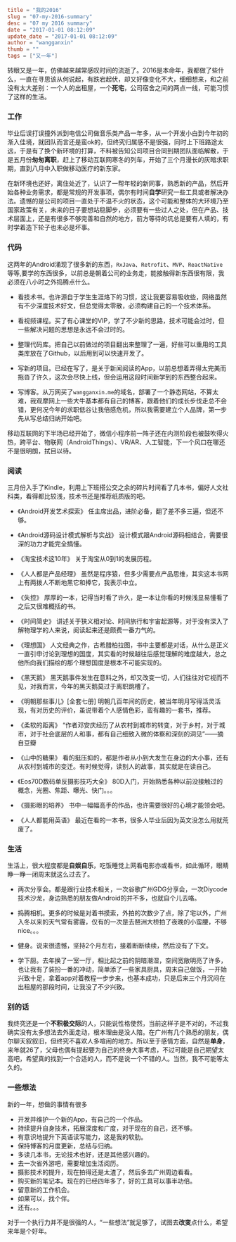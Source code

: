 ```toml
title = "我的2016"
slug = "07-my-2016-summary"
desc = "07 my 2016 summary"
date = "2017-01-01 08:12:09"
update_date = "2017-01-01 08:12:09"
author = "wangganxin"
thumb = ""
tags = ["又一年"]
```

转眼又是一年，仿佛越来越常感叹时间的流逝了。2016是本命年，我都做了些什么，一直在寻思该从何说起，有跌宕起伏，却又好像变化不大，细细想来，和之前没有太大差别：一个人的出租屋，一个**死宅**，公司宿舍之间的两点一线，可能习惯了这样的生活。

### 工作

毕业后误打误撞外派到电信公司做音乐类产品一年多，从一个开发小白到今年初的渐入佳境，就团队而言还是蛮ok的，但终究归属感不是很强，同时上下班路途太远，于是有了换个新环境的打算，不料被告知公司项目合同到期团队面临解散，于是五月份**匆匆离职**，赶上了移动互联网寒冬的列车，开始了三个月漫长的灰暗求职期，直到八月中入职做移动医疗的新东家。

在新环境也还好，离住处近了，认识了一帮年轻的新同事，熟悉新的产品，然后开始各种业务需求，都是常规的开发事项，偶尔有时间**自学**研究一些工具或者解决办法。遗憾的是公司的项目一直处于不温不火的状态，这个可能和整体的大环境乃至国家政策有关，未来的日子要想站稳脚步，必须要有一些过人之处，但在产品、技术层面上，还是有很多不够完善和自然的地方，前方等待的坑总是要有人填的，有时学着造下轮子也未必是坏事。

<!--more-->

### 代码

这两年的Android涌现了很多新的东西，`RxJava`、`Retrofit`、`MVP`、`ReactNative`等等,要学的东西很多，以前总是朝着公司的业务走，能接触得新东西很有限，我必须在八小时之外捣腾点什么。

- 看技术书。也许源自于学生生涯烙下的习惯，这让我更容易吸收些，网络虽然有不少深度技术好文，但总觉得太零散，必须构建自己的一个技术体系。

- 看视频课程。买了有心课堂的VIP，学了不少新的思路，技术可能会过时，但一些解决问题的思想是永远不会过时的。

- 整理代码库。把自己以前做过的项目翻出来整理了一遍，好些可以重用的工具类库放在了Github，以后用到可以快速开发了。

- 写新的项目。已经在写了，是关于新闻阅读的App，以前总想着弄得太完美而拖沓了许久，这次会尽快上线，但会运用这段时间新学到的东西整合起来。

- 写博客。从万网买了`wangganxin.me`的域名，部署了一个静态网站，不算太难，我观摩网上一些大牛基本都有自己的博客，跟着他们的成长步伐走总不会错，更何况今年的求职低谷让我倍感危机，所以我需要建立个人品牌，第一步先从写总结归纳开始吧。


移动互联网的下半场已经开始了，微信小程序前一阵子还在内测阶段也被鼓吹得火热，跨平台、物联网（AndroidThings）、VR/AR、人工智能，下一个风口在哪还不是很明朗，拭目以待。


### 阅读

三月份入手了Kindle，利用上下班搭公交之余的碎片时间看了几本书，偏好人文社科类，看得都比较浅，技术书还是推荐纸质版的吧。

- 《Android开发艺术探索》 任主席出品，进阶必备，翻了差不多三遍，但还不够。

- 《Android源码设计模式解析与实战》 设计模式跟Android源码相结合，需要很深的功力才能完全搞懂。

- 《淘宝技术这10年》 关于淘宝从0到1的发展历程。

- 《人人都是产品经理》 虽然是程序猿，但多少需要点产品思维，其实这本书网上有两拨人不断地黑它和捧它，我表示中立。

- 《失控》 厚厚的一本，记得当时看了许久，是一本让你看的时候浅显易懂看了之后又很难概括的书。

- 《时间简史》 讲述关于狭义相对论、时间旅行和宇宙起源等，对于没有深入了解物理学的人来说，阅读起来还是颇费一番力气的。

- 《理想国》 人文经典之作，古希腊柏拉图，书中主要都是对话，从什么是正义一直引申讨论到理想的国度，其实看的时候越往后感觉理解的难度越大，总之他所向我们描绘的那个理想国度是根本不可能实现的。

- 《黑天鹅》 黑天鹅事件发生在意料之外，却又改变一切，人们往往对它视而不见，对我而言，今年的黑天鹅莫过于离职跳槽了。

- 《明朝那些事儿》[全套七册] 明朝几百年间的历史，被当年明月写得活灵活现，有对历史的评价，虽说带着个人感情色彩，蛮有趣的一套书，推荐。

- 《柔软的距离》 “作者邓安庆经历了从农村到城市的转变，对于乡村，对于城市，对于社会底层的人和事，都有自己细致入微的体察和深刻的洞见”——摘自豆瓣

- 《山中的糖果》 看的挺压抑的，都是作者从小到大发生在身边的大小事，还有从农村到城市的变迁。有时候觉得，读别人的故事，其实就是在读自己。

- 《Eos70D数码单反摄影技巧大全》	 80D入门，开始熟悉各种以前没接触过的概念，光圈、焦距、曝光、快门。。。

- 《摄影眼的培养》 书中一幅幅高手的作品，也许需要很好的心境才能领会吧。

- 《人人都能用英语》 最近在看的一本书，很多人毕业后因为英文没怎么用就荒废了。

### 生活

生活上，很大程度都是**自娱自乐**，吃饭睡觉上网看电影亦或看书，如此循环，眼睛睁一睁一闭周末就这么过去了。

- 两次分享会。都是跟行业技术相关，一次谷歌广州GDG分享会，一次Diycode技术沙龙，身边熟悉的朋友做Android的并不多，也就自个儿去咯。

- 捣腾相机。更多的时候是对着书摸索，外拍的次数少了点，除了宅以外，广州入冬以来的天气常有雾霾，仅有的一次是去琶洲大桥拍了夜晚的小蛮腰，不够nice。。。

- 健身。说来很遗憾，坚持2个月左右，接着断断续续，然后没有了下文。

- 学下厨。去年换了一室一厅，相比起之前的阴暗潮湿，空间宽敞明亮了许多，也让我有了装扮一番的冲动，简单添了一些家具厨具，周末自己做饭，一开始兴致十足，拿着app对着教程一步步来，也基本成功，只是后来三个月沉闷在出租屋的那段时间，让我没了不少兴致。

### 别的话

我终究还是一个**不积极交际**的人，只能说性格使然，当前这样子是不对的，不过我确实没有太多想法去外面走动，根本理由是没人陪。在广州有几个熟悉的朋友，偶尔聊天叙叙旧，但终究不喜欢人多喧闹的地方。所以至于感情方面，自然是**单身**，来年就26了，父母也偶有提起要为自己的终身大事考虑，不过可能是自己期望太高吧，希望真的找到一个合适的人，而不是说一个不错的人。当然，我不可能等太久的。

### 一些想法

新的一年，想做的事情有很多

- 开发并维护一个新的App，有自己的一个作品。
- 持续提升自身技术，拓展深度和广度，对于现在的自己，还不够。
- 有意识地提升下英语读写能力，这是我的软肋。
- 保持博客的月度更新，总结与归纳。
- 多读几本书，无论技术也好，还是其他感兴趣的。
- 去一次省外游吧，需要增加生活阅历。
- 摄影技术的提升，现在拍得还是太渣了，然后多去广州周边看看。
- 购买新的笔记本。现在的已经四年多了，好的工具可以事半功倍。
- 留意新的工作机会。
- 如果可以，找个伴。
- 还有。。。

对于一个执行力并不是很强的人，“一些想法”就足够了，试图去**改变**点什么，希望来年是个好年。
